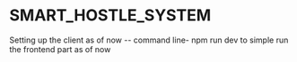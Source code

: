# SMART_HOSTLE_SYSTEM
Setting up the client as of now --
command line- npm run dev to simple run the frontend part as of now
